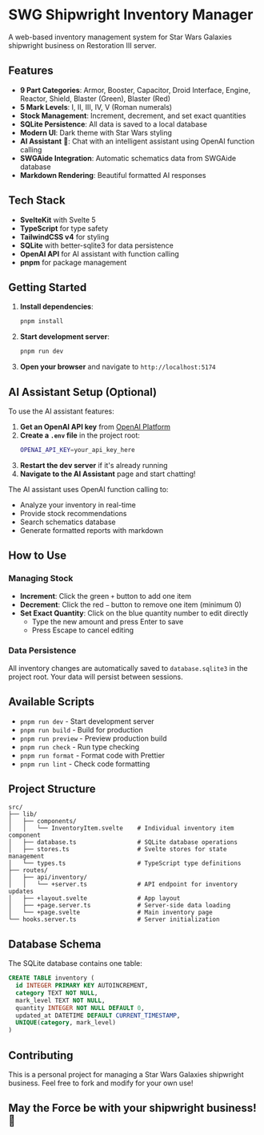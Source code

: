 # SWG Shipwright Inventory Manager

A web-based inventory management system for Star Wars Galaxies shipwright business on Restoration III server.

## Features

- **9 Part Categories**: Armor, Booster, Capacitor, Droid Interface, Engine, Reactor, Shield, Blaster (Green), Blaster (Red)
- **5 Mark Levels**: I, II, III, IV, V (Roman numerals)
- **Stock Management**: Increment, decrement, and set exact quantities
- **SQLite Persistence**: All data is saved to a local database
- **Modern UI**: Dark theme with Star Wars styling
- **AI Assistant** 🤖: Chat with an intelligent assistant using OpenAI function calling
- **SWGAide Integration**: Automatic schematics data from SWGAide database
- **Markdown Rendering**: Beautiful formatted AI responses

## Tech Stack

- **SvelteKit** with Svelte 5
- **TypeScript** for type safety
- **TailwindCSS v4** for styling
- **SQLite** with better-sqlite3 for data persistence
- **OpenAI API** for AI assistant with function calling
- **pnpm** for package management

## Getting Started

1. **Install dependencies**:
   ```bash
   pnpm install
   ```

2. **Start development server**:
   ```bash
   pnpm run dev
   ```

3. **Open your browser** and navigate to `http://localhost:5174`

## AI Assistant Setup (Optional)

To use the AI assistant features:

1. **Get an OpenAI API key** from [OpenAI Platform](https://platform.openai.com/api-keys)
2. **Create a `.env` file** in the project root:
   ```bash
   OPENAI_API_KEY=your_api_key_here
   ```
3. **Restart the dev server** if it's already running
4. **Navigate to the AI Assistant** page and start chatting!

The AI assistant uses OpenAI function calling to:
- Analyze your inventory in real-time
- Provide stock recommendations
- Search schematics database
- Generate formatted reports with markdown

## How to Use

### Managing Stock

- **Increment**: Click the green `+` button to add one item
- **Decrement**: Click the red `−` button to remove one item (minimum 0)
- **Set Exact Quantity**: Click on the blue quantity number to edit directly
  - Type the new amount and press Enter to save
  - Press Escape to cancel editing

### Data Persistence

All inventory changes are automatically saved to `database.sqlite3` in the project root. Your data will persist between sessions.

## Available Scripts

- `pnpm run dev` - Start development server
- `pnpm run build` - Build for production
- `pnpm run preview` - Preview production build
- `pnpm run check` - Run type checking
- `pnpm run format` - Format code with Prettier
- `pnpm run lint` - Check code formatting

## Project Structure

```
src/
├── lib/
│   ├── components/
│   │   └── InventoryItem.svelte    # Individual inventory item component
│   ├── database.ts                 # SQLite database operations
│   ├── stores.ts                   # Svelte stores for state management
│   └── types.ts                    # TypeScript type definitions
├── routes/
│   ├── api/inventory/
│   │   └── +server.ts              # API endpoint for inventory updates
│   ├── +layout.svelte              # App layout
│   ├── +page.server.ts             # Server-side data loading
│   └── +page.svelte                # Main inventory page
└── hooks.server.ts                 # Server initialization
```

## Database Schema

The SQLite database contains one table:

```sql
CREATE TABLE inventory (
  id INTEGER PRIMARY KEY AUTOINCREMENT,
  category TEXT NOT NULL,
  mark_level TEXT NOT NULL,
  quantity INTEGER NOT NULL DEFAULT 0,
  updated_at DATETIME DEFAULT CURRENT_TIMESTAMP,
  UNIQUE(category, mark_level)
)
```

## Contributing

This is a personal project for managing a Star Wars Galaxies shipwright business. Feel free to fork and modify for your own use!

## May the Force be with your shipwright business! 🌟
